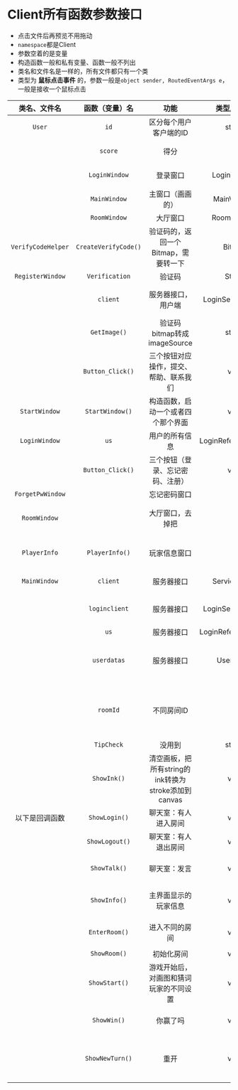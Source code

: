 # Client所有函数参数接口

- 点击文件后再预览不用拖动
- `namespace`都是Client
- 参数空着的是变量
- 构造函数一般和私有变量、函数一般不列出
- 类名和文件名是一样的，所有文件都只有一个类
- 类型为 **鼠标点击事件** 的，参数一般是`object sender, RoutedEventArgs e`，一般是接收一个鼠标点击

|    类名、文件名    |    函数（变量）名    |                        功能                         |     类型/返回值     |                             参数                             |                             备注                             |
| :----------------: | :------------------: | :-------------------------------------------------: | :-----------------: | :----------------------------------------------------------: | :----------------------------------------------------------: |
|       `User`       |         `id`         |               区分每个用户客户端的ID                |       string        |                                                              |                     建议修改，以大写开头                     |
|                    |       `score`        |                        得分                         |         int         |                                                              |                   建议修改，并且似乎没引用                   |
|                    |    `LoginWindow`     |                      登录窗口                       |     LoginWindow     |                                                              |                   以下三个每个客户端都不同                   |
|                    |     `MainWindow`     |                  主窗口（画画的）                   |     MainWindow      |                                                              |                                                              |
|                    |     `RoomWindow`     |                      大厅窗口                       |     RoomWindow      |                                                              |                           建议删除                           |
| `VerifyCodeHelper` | `CreateVerifyCode()` |        验证码的，返回一个Bitmap，需要转一下         |       Bitmap        |                       out string code,                       |                                                              |
|  `RegisterWindow`  |    `Verification`    |                       验证码                        |       String        |                                                              |                           私有变量                           |
|                    |       `client`       |                 服务器接口，用户端                  | LoginServiceClient  |                                                              |          私有变量，在Service里定义(LoginReference)           |
|                    |     `GetImage()`     |             验证码bitmap转成imageSource             |       string        |                              ,                               |                      调用验证码那个函数                      |
|                    |   `Button_Click()`   |       三个按钮对应操作，提交、帮助、联系我们        |        void         |                         鼠标点击事件                         | 私有函数绑定按钮的，建议去掉帮助和联系我们。这里写了`try..catch` |
|   `StartWindow`    |   `StartWindow()`    |         构造函数，启动一个或者四个那个界面          |        void         |                              ,                               |       其他都是私有函数，分别是启动一个、启动四个、关闭       |
|   `LoginWindow`    |         `us`         |                   用户的所有信息                    | LoginReference.User |                                                              |                   在Service里面，私有变量                    |
|                    |   `Button_Click()`   |          三个按钮（登录、忘记密码、注册）           |        void         |                         鼠标点击事件                         |         私有函数，绑定按钮的。忘记密码这个功能扬了吧         |
|  `ForgetPwWindow`  |                      |                    忘记密码窗口                     |                     |                                                              |                      删了吧，好无聊的人                      |
|    `RoomWindow`    |                      |                  大厅窗口，去掉把                   |                     |                                                              |        这里和`MainWindow`里`ShowRoom()`应该是有bug的         |
|    `PlayerInfo`    |    `PlayerInfo()`    |                    玩家信息窗口                     |                     |                              NA                              |            感觉没用呢，其实也可以留着，但是没啥用            |
|    `MainWindow`    |       `client`       |                     服务器接口                      |    ServiceClient    |                                                              |              私有变量，用户端(ServiceReference)              |
|                    |    `loginclient`     |                     服务器接口                      | LoginServiceClient  |                                                              |           私有变量，登录界面传过来(LoginReference)           |
|                    |         `us`         |                     服务器接口                      | LoginReference.User |                                                              |                        用户的所有信息                        |
|                    |     `userdatas`      |                     服务器接口                      |     Userdata[]      |                                                              | 私有变量，这个应该是主界面显示的那几个信息(ServiceReference) |
|                    |       `roomId`       |                     不同房间ID                      |         int         |                                                              | 我觉得可以去掉，奇怪的是没看到赋值，可能是Service里面的EnterRoom函数或者StartGame函数 |
|                    |      `TipCheck`      |                       没用到                        |       string        |                                                              |                           建议去掉                           |
|                    |     `ShowInk()`      | 清空画板，把所有string的ink转换为stroke添加到canvas |        void         |                       string inkData,                        |                     ServiceReference引用                     |
|   以下是回调函数   |    `ShowLogin()`     |                聊天室：有人进入房间                 |        void         |                    string loginUserName,                     |                       ServiceReference                       |
|                    |    `ShowLogout()`    |                聊天室：有人退出房间                 |        void         |                       string userName,                       |                       ServiceReference                       |
|                    |     `ShowTalk()`     |                    聊天室：发言                     |        void         |               string userName, string message,               |                       ServiceReference                       |
|                    |     `ShowInfo()`     |                主界面显示的玩家信息                 |        void         |                      Userdata[] mydata,                      |     ServiceReference，他说有bug，点击只会显示自己的信息      |
|                    |    `EnterRoom()`     |                   进入不同的房间                    |        void         |                 string userName,int rooomId,                 |               调用了ServiceClient的`EnterRoom`               |
|                    |     `ShowRoom()`     |                     初始化房间                      |        void         |                              ,                               |                        这个函数有bug                         |
|                    |    `ShowStart()`     |       游戏开始后，对画图和猜词玩家的不同设置        |        void         |         string userName1, string answer, string tip,         |                       ServiceReference                       |
|                    |     `ShowWin()`      |                      你赢了吗                       |        void         |              string userName,string userName0,               |                       ServiceReference                       |
|                    |   `ShowNewTurn()`    |                        重开                         |        void         | string roommeg, string userName1, string answer, string tip, |             ServiceReference，这个函数应该去掉的             |
